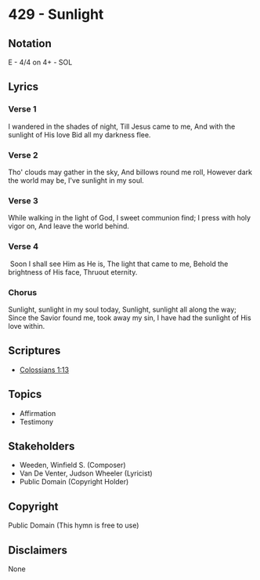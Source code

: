 # 429 - Sunlight

## Notation

E - 4/4 on 4+ - SOL

## Lyrics

### Verse 1

I wandered in the shades of night, Till Jesus came to me, And with the sunlight of His love Bid all my darkness flee.

### Verse 2

Tho' clouds may gather in the sky, And billows round me roll, However dark the world may be, I've sunlight in my soul.

### Verse 3

While walking in the light of God, I sweet communion find; I press with holy vigor on, And leave the world behind. 

### Verse 4

 Soon I shall see Him as He is, The light that came to me, Behold the brightness of His face, Thruout eternity.

### Chorus

Sunlight, sunlight in my soul today, Sunlight, sunlight all along the way; Since the Savior found me, took away my sin, I have had the sunlight of His love within. 


## Scriptures

- [Colossians 1:13](https://www.biblegateway.com/passage/?search=Colossians%201%3A13)

## Topics

- Affirmation
- Testimony

## Stakeholders

- Weeden, Winfield S. (Composer)
- Van De Venter, Judson Wheeler (Lyricist)
- Public Domain (Copyright Holder)

## Copyright

Public Domain
(This hymn is free to use)

## Disclaimers

None

